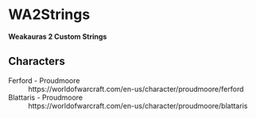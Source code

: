 # WA2Strings
**Weakauras 2 Custom Strings**

## Characters

<dl>
  <dt>Ferford - Proudmoore</dt>
  <dd><a>https://worldofwarcraft.com/en-us/character/proudmoore/ferford</a></dd>
  
  <dt>Blattaris - Proudmoore</dt>
  <dd><a>https://worldofwarcraft.com/en-us/character/proudmoore/blattaris</a></dd>
</dl>
